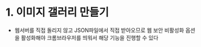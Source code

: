 # 1. 이미지 갤러리 만들기

- 웹서버를 직접 돌리지 않고 JSON파일에서 직접 받아오므로 웹 보안 비활성화 옵션을 활성화해야 크롬브라우저를 띄워서 해당 기능을 진행할 수 있다
